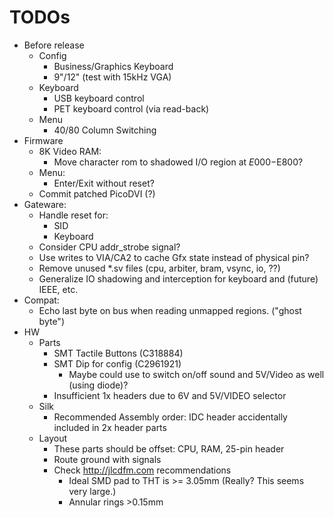 # TODOs

* Before release
  * Config
    * Business/Graphics Keyboard
    * 9"/12" (test with 15kHz VGA)
  * Keyboard
    * USB keyboard control
    * PET keyboard control (via read-back)
  * Menu
    * 40/80 Column Switching
* Firmware
  * 8K Video RAM:
    * Move character rom to shadowed I/O region at $E000-$E800?
  * Menu:
    * Enter/Exit without reset?
  * Commit patched PicoDVI (?)
* Gateware:
  * Handle reset for:
    * SID
    * Keyboard
  * Consider CPU addr_strobe signal?
  * Use writes to VIA/CA2 to cache Gfx state instead of physical pin?
  * Remove unused *.sv files (cpu, arbiter, bram, vsync, io, ??)
  * Generalize IO shadowing and interception for keyboard and (future) IEEE, etc.
* Compat:
  * Echo last byte on bus when reading unmapped regions. ("ghost byte")
* HW
  * Parts
    * SMT Tactile Buttons (C318884)
    * SMT Dip for config (C2961921)
      * Maybe could use to switch on/off sound and 5V/Video as well (using diode)?
    * Insufficient 1x headers due to 6V and 5V/VIDEO selector
  * Silk
    * Recommended Assembly order: IDC header accidentally included in 2x header parts
  * Layout
    * These parts should be offset: CPU, RAM, 25-pin header
    * Route ground with signals
    * Check http://jlcdfm.com recommendations
      * Ideal SMD pad to THT is >= 3.05mm (Really? This seems very large.)
      * Annular rings >0.15mm
